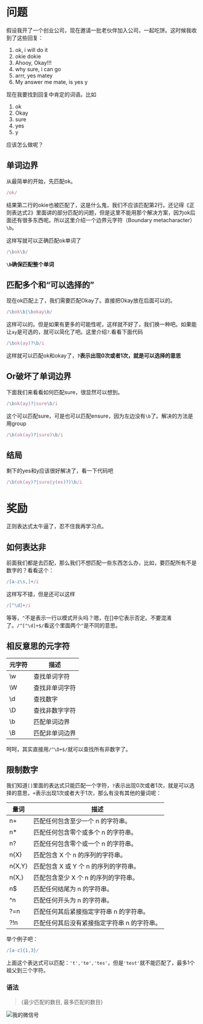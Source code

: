 # 问题
假设我开了一个创业公司，现在邀请一批老伙伴加入公司，一起吃饼。这时候我收到了这些回复：
1. ok, i will do it
2. okie dokie
3. Ahooy, Okay!!!
4. why sure, i can go
5. arrr, yes matey
6. My answer me mate, is yes y

现在我要找到回复中肯定的词语。比如
1. ok 
2. Okay 
3. sure 
4. yes 
5. y

应该怎么做呢？

## 单词边界
从最简单的开始，先匹配ok。

```javascript
/ok/
```

结果第二行的okie也被匹配了，这是什么鬼，我们不应该匹配第2行。还记得《正则表达式2》里面讲的部分匹配的问题，但是这里不能用那个解决方案，因为ok后面还有很多东西呢。所以这里介绍一个边界元字符（Boundary metacharacter）`\b`。

这样写就可以正确匹配ok单词了

```javascript
/\bok\b/
```

**`\b`确保匹配整个单词** 

## 匹配多个和“可以选择的”
现在ok匹配上了，我们需要匹配Okay了。直接把Okay放在后面可以的。

```javascript
/\bok\b|\bokay\b/
```

这样可以的。但是如果有更多的可能性呢，这样就不好了，我们换一种吧。如果能让`ay`是可选的，就可以简化了吧。这里介绍`?`.看看下面代码

```javascript
/\bok(ay)?\b/i
```

这样就可以匹配ok和okay了，**`?`表示出现0次或者1次，就是可以选择的意思**


## Or破坏了单词边界

下面我们来看看如何匹配sure，很显然可以想到。

```javascript
/\bok(ay)?|sure\b/i
```

这个可以匹配sure，可是也可以匹配ensure，因为左边没有`\b`了。解决的方法是用group

```javascript
/\b(ok(ay)?|sure)\b/i
```

## 结局

剩下的yes和y应该很好解决了，看一下代码吧

```javascript
/\b(ok(ay)?|sure|y(es)?)\b/i
```

# 奖励
正则表达式太牛逼了，忍不住我再学习点。

## 如何表达非
前面我们都是去匹配，那么我们不想匹配一些东西怎么办，比如，要匹配所有不是数字的？看看这个：

```javascript
/[a-z\s,]+/i
```

这样写不错，但是还可以这样

```javascript
/[^\d]+/i
```

等等，`^`不是表示一行以模式开头吗？嗯，在[]中它表示否定。不要混淆了。`/^[^\d]+$/`看这个里面两个`^`是不同的意思。

## 相反意思的元字符

| 元字符 | 描述 |
| ------------- | ------------- |
| \w | 查找单词字符 |
| \W | 查找非单词字符 |
| \d | 查找数字 |
| \D | 查找非数字字符 |
| \b | 匹配单词边界 |
| \B | 匹配非单词边界 |

呵呵，其实直接用`/^\D+$/`就可以查找所有非数字了。

## 限制数字
我们知道`[]`里面的表达式只能匹配一个字符，`?`表示出现0次或者1次，就是可以选择的意思，`+`表示出现1次或者大于1次，那么有没有其他的量词呢：

| 量词 | 描述 |
| ------------- | ------------- |
|n+	|匹配任何包含至少一个 n 的字符串。|
|n*	|匹配任何包含零个或多个 n 的字符串。|
|n?	|匹配任何包含零个或一个 n 的字符串。|
|n{X}	|匹配包含 X 个 n 的序列的字符串。|
|n{X,Y}	|匹配包含 X 或 Y 个 n 的序列的字符串。|
|n{X,}	|匹配包含至少 X 个 n 的序列的字符串。|
|n$	|匹配任何结尾为 n 的字符串。|
|^n	|匹配任何开头为 n 的字符串。|
|?=n	|匹配任何其后紧接指定字符串 n 的字符串。|
|?!n	|匹配任何其后没有紧接指定字符串 n 的字符串。|

举个例子吧：

```javascript
/[a-z]{1,3}/
```
上面这个表达式可以匹配：`'t','te','tes'`，但是`'test'`就不能匹配了，最多1个祖父到三个字符。

### 语法
> {最少匹配的数目, 最多匹配的数目}



![我的微信号](http://images.cnblogs.com/cnblogs_com/xiaohu1986/789491/o_weixin.png)